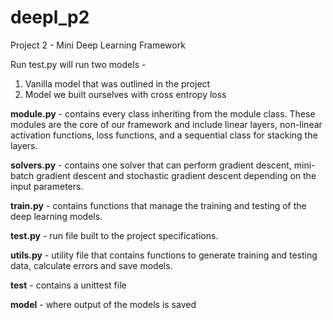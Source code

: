 # deepl_p2
Project 2 - Mini Deep Learning Framework

Run test.py will run two models - 

1) Vanilla model that was outlined in the project
1) Model we built ourselves with cross entropy loss


**module.py** - contains every class inheriting from the module class. These modules are the core of our framework and include linear layers, non-linear activation functions, loss functions, and a sequential class for stacking the layers. 

**solvers.py** - contains one solver that can perform gradient descent, mini-batch gradient descent and stochastic gradient descent depending on the input parameters. 

**train.py** - contains functions that manage the training and testing of the deep learning models.

**test.py** - run file built to the project specifications. 

**utils.py** - utility file that contains functions to generate training and testing data, calculate errors and save models. 

**test** - contains a unittest file

**model** - where output of the models is saved
